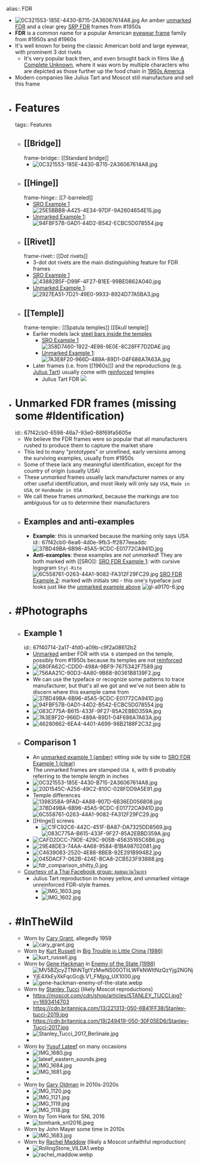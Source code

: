 alias:: FDR

- ![0C321553-185E-4430-B715-2A36067614A8.jpg](../assets/fdr_comparison_front_stack_0.jpg)
  An amber [unmarked FDR](((67f42cb0-6598-46a7-93e0-88f69fa5605e))) and a clear grey [SRP FDR](((67f40166-14f6-41ca-a0d8-a0c32c11caad))) frames from #1950s
- **FDR** is a common name for a popular American [eyewear frame]([[Frame]]) family from #1950s and #1960s
- It's well known for being the classic American bold and large eyewear, with prominent 3 dot rivets
	- It's very popular back then, and even brought back in films like [A Complete Unknown](https://en.wikipedia.org/wiki/A_Complete_Unknown), where it was worn by multiple characters who are depicted as those further up the food chain in [1960s America]([[1960s]])
- Modern companies like Julius Tart and Moscot still manufacture and sell this frame
- # Features
  tags:: Features
	- ## [[Bridge]]
	  frame-bridge:: [[Standard bridge]]
		- ![0C321553-185E-4430-B715-2A36067614A8.jpg](../assets/fdr_comparison_front_stack_0.jpg)
	- ## [[Hinge]]
	  frame-hinge:: [[7-barreled]]
		- [SRO Example 1](((67f40166-14f6-41ca-a0d8-a0c32c11caad)))
		  ![25E5BBB8-A425-4E34-97DF-9A2604654E15.jpg](../assets/sro_fdr_clear_44-24_1_hinge_l.jpg)
		- [Unmarked Example 1](((67f40714-2a17-4fd0-a09b-c9f2a08612b2))):
		  ![94FBF57B-0AD1-44D2-B542-ECBC5D078554.jpg](../assets/fdr_amber_rear1_0.jpg)
	- ## [[Rivet]]
	  frame-rivet:: [[Dot rivets]]
		- 3-dot dot rivets are the main distinguishing feature for FDR frames
		- [SRO Example 1](((67f40166-14f6-41ca-a0d8-a0c32c11caad)))
		  ![43882B5F-D99F-4F27-B1EE-99BE0862A040.jpg](../assets/sro_fdr_fronthalf_r_0.jpg)
		- [Unmarked Example 1](((67f40714-2a17-4fd0-a09b-c9f2a08612b2))):
		  ![2927EA51-7D21-49E0-9933-8924D77A5BA3.jpg](../assets/fdr_amber_rivet_0.jpg)
	- ## [[Temple]]
	  frame-temple:: [[Spatula temples]] [[Skull temple]]
		- Earlier models lack [steel bars inside the temples]([[Reinforcement]])
			- [SRO Example 1](((67f40166-14f6-41ca-a0d8-a0c32c11caad)))
			  ![358D7460-1922-4E98-9E0E-8C28FF7D2DAE.jpg](../assets/sro_fdr_clear_44-24_1_side-3.jpg)
			- [Unmarked Example 1](((67f40714-2a17-4fd0-a09b-c9f2a08612b2))):
			  ![7A3E8F20-966D-489A-89D1-04F686A7A63A.jpg](../assets/fdr_amber_sideprofile_0.jpg)
		- Later frames (i.e. from [[1960s]]) and the reproductions (e.g. [Julius Tart](https://www.juliustartoptical.com/fdr24.html)) usually come with [reinforced]([[Reinforcement]]) temples
			- Julius Tart FDR
			  ![](https://www.juliustartoptical.com/wp-content/uploads/2021/07/fdr_gc_cr_s-scaled.jpg)
- # Unmarked FDR frames (missing some #Identification)
  id:: 67f42cb0-6598-46a7-93e0-88f69fa5605e
	- We believe the FDR frames were so popular that all manufacturers rushed to produce them to capture the market share
	- This led to many "prototypes" or unrefined, early versions among the surviving examples, usually from #1950s
	- Some of these lack any meaningful identification, except for the country of origin (usually USA)
	- These *unmarked* frames usually lack manufacturer names or any other useful identification, and most likely will only say `USA`, `Made in USA`, or `Handmade in USA`
	- We call these frames *unmarked*, because the markings are too ambiguous for us to determine their manufacturers
	- ## Examples and anti-examples
		- **Example**: this is unmarked because the marking only says USA
		  id:: 67f42cb0-6ea6-4d0e-9fb3-ff2877eeaddc
		  ![37BD49BA-6B96-45A5-9CDC-E01772CA941D.jpg](../assets/fdr_amber_marking_0.jpg)
		- **Anti-examples**: these examples are *not unmarked*! They are both marked with [[SRO]]:
		  [SRO FDR Example 1](((67f40166-14f6-41ca-a0d8-a0c32c11caad))): with cursive logogram `Styl-Rite`
		  ![6C558761-0263-44A1-9082-FA312F29FC29.jpg](../assets/sro_fdr_clear_44-24_1_logo.jpg)
		  [SRO FDR Example 2](((67f41c8a-6a02-479c-a7fc-bb8c6e884539))): marked with initials `SRO` - this one's typeface just looks just like the [unmarked example above](((67f42cb0-6ea6-4d0e-9fb3-ff2877eeaddc)))
		  ![gl-a9170-6.jpg](../assets/sro_fdr_amber-2_0.jpg)
- # #Photographs
	- ## Example 1
	  id:: 67f40714-2a17-4fd0-a09b-c9f2a08612b2
		- [Unmarked](((67f42cb0-6598-46a7-93e0-88f69fa5605e))) amber FDR with `USA 6` stamped on the temple, possibly from #1950s because its temples are not [reinforced]([[Reinforcement]])
		- ![680FA62C-CDD0-498A-9BF9-7675342F7589.jpg](../assets/fdr_amber_front_0.jpg)
		- ![756AA21C-90D3-4A80-9B68-80361B8139F2.jpg](../assets/fdr_amber_rear2_0.jpg)
		- We can use the typeface or recognize some patterns to trace manufacturer, but that's all we got and we've not been able to discern where this example came from
		  ![37BD49BA-6B96-45A5-9CDC-E01772CA941D.jpg](../assets/fdr_amber_marking_0.jpg)
		- ![94FBF57B-0AD1-44D2-B542-ECBC5D078554.jpg](../assets/fdr_amber_rear1_0.jpg)
		- ![083C775A-B615-433F-9F27-85A2EBBD359A.jpg](../assets/fdr_amber_hinge_0.jpg)
		- ![7A3E8F20-966D-489A-89D1-04F686A7A63A.jpg](../assets/fdr_amber_sideprofile_0.jpg)
		- ![46280662-6EA4-4401-A699-98B2188F2C32.jpg](../assets/fdr_amber_nosepad_0.jpg)
	- ## Comparison 1
		- An [unmarked example 1 (amber)](((67f40714-2a17-4fd0-a09b-c9f2a08612b2))) sitting side by side to [SRO FDR Example 1 (clear)](((67f40166-14f6-41ca-a0d8-a0c32c11caad)))
		- The unmarked frames are stamped `USA 6`, with 6 probably referring to the temple length in inches
		- ![0C321553-185E-4430-B715-2A36067614A8.jpg](../assets/fdr_comparison_front_stack_0.jpg)
		- ![20D1545C-A256-49C2-810C-028FDD9A5E91.jpg](../assets/fdr_comparison_rivet_0.jpg)
		- Temple differences
		  ![1398358A-9FAD-4A88-907D-6B36ED056808.jpg](../assets/fdr_comparison_logo_0.jpg)
		  ![37BD49BA-6B96-45A5-9CDC-E01772CA941D.jpg](../assets/fdr_amber_marking_0.jpg)
		  ![6C558761-0263-44A1-9082-FA312F29FC29.jpg](../assets/sro_fdr_clear_44-24_1_logo.jpg)
		- [[Hinge]] screws
			- ![C1FC92C6-442C-451F-BA87-DA7325DD8569.jpg](../assets/sro_fdr_clear_44-24_1_screw.jpg)
			  ![083C775A-B615-433F-9F27-85A2EBBD359A.jpg](../assets/fdr_amber_hinge_0.jpg)
		- ![CAFD2DCC-79DE-429C-905B-45635165C6B6.jpg](../assets/fdr_comparison_front_0.jpg)
		- ![29E48DE3-74AA-4A68-9584-B1BA98702081.jpg](../assets/fdr_comparison_casual_0.jpg)
		- ![C4639083-2520-4E88-8BEB-92E291B994B2.jpg](../assets/fdr_comparison_front_closeup_0.jpg)
		- ![045DACF7-062B-424E-BCA8-2CB523F93888.jpg](../assets/fdr_comparison_focus_0.jpg)
		- ![fdr_comparison_shitty_0.jpg](../assets/fdr_comparison_shitty_0.jpg)
	- [Courtesy of a Thai Facebook group: ชุมชนแว่นวินเทจ](https://www.facebook.com/groups/1761255333918207)
		- Julius Tart reproduction in honey yellow, and unmarked vintage unreinforced FDR-style frames.
			- ![IMG_1603.jpg](../assets/fdr_comparison_oldnew-2_0.jpg)
			- ![IMG_1602.jpg](../assets/fdr_comparison_oldnew_0.jpg)
- # #InTheWild
	- Worn by [Cary Grant](https://en.wikipedia.org/wiki/Cary_Grant), allegedly 1959
		- ![cary_grant.jpg](../assets/fdr_grant_1.jpg)
	- Worn by [Kurt Russell](https://en.wikipedia.org/wiki/Kurt_Russell) in [Big Trouble in Little China (1986)](https://en.wikipedia.org/wiki/Big_Trouble_in_Little_China)
		- ![kurt_russell.jpg](../assets/fdr_russel_1_0.jpg)
	- Worn by [Gene Hackman](https://en.wikipedia.org/wiki/Gene_Hackman) in [Enemy of the State (1998)](https://en.wikipedia.org/wiki/Enemy_of_the_State_(film))
		- ![MV5BZjcyZTNhNTgtYzMwNS00OTliLWFkNWItNzQzYjg2NGNjYjE4XkEyXkFqcGc@._V1_FMjpg_UX1000_.jpg](../assets/fdr_hackman_1_0.jpg)
		- ![gene-hackman-enemy-of-the-state.webp](../assets/fdr_hackman_2_0.webp)
	- Worn by [Stanley Tucci](https://en.wikipedia.org/wiki/Stanley_Tucci) (likely Moscot reproductions)
		- https://moscot.com/cdn/shop/articles/STANLEY_TUCCI.jpg?v=1693414703
		- https://cdn.britannica.com/13/221313-050-6B41FF38/Stanley-tucci-2019.jpg
		- https://cdn.britannica.com/19/249419-050-30F05ED6/Stanley-Tucci-2017.jpg
		- ![Stanley_Tucci_2017_Berlinale.jpg](../assets/fdr_tucci_1_0.jpg)
		-
	- Worn by [Yusuf Lateef](https://en.wikipedia.org/wiki/Yusef_Lateef) on many occasions
		- ![IMG_1680.jpg](../assets/fdr_lateef_1_0.jpg)
		- ![lateef_eastern_sounds.jpeg](../assets/fdr_lateef_4_0.jpg)
		- ![IMG_1684.jpg](../assets/fdr_lateef_3_0.jpg)
		- ![IMG_1681.jpg](../assets/fdr_lateef_2_0.jpg)
		-
	- Worn by [Gary Oldman](https://en.wikipedia.org/wiki/Gary_Oldman) in 2010s-2020s
		- ![IMG_1120.jpg](../assets/fdr_garyoldman_3_0.jpg)
		- ![IMG_1121.jpg](../assets/fdr_garyoldman_4_0.jpg)
		- ![IMG_1119.jpg](../assets/fdr_garyoldman_2_0.jpg)
		- ![IMG_1118.jpg](../assets/fdr_garyoldman_1_0.jpg)
	- Worn by Tom Hank for SNL 2016
		- ![tomhank_snl2016.jpeg](../assets/fdr_tomhank_1_0.jpg)
	- Worn by John Mayer some time in 2010s
		- ![IMG_1683.jpg](../assets/fdr_mayer_1_0.jpg)
	- Worn by [Rachel Maddow](https://en.wikipedia.org/wiki/Rachel_Maddow) (likely a Moscot unfaithful reproduction)
		- ![RollingStone_VILDA1.webp](../assets/fdr_rollingstonesmag_0.webp)
		- ![rachel_maddow.webp](../assets/fdr_maddow_1_0.webp)